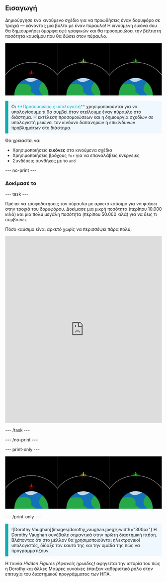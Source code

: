 ## Εισαγωγή

Δημιούργησε ένα κινούμενο σχέδιο για να προωθήσεις έναν δορυφόρο σε τροχιά — κάνοντας μια βόλτα με έναν πύραυλο! Η κινούμενη εικόνα σου θα δημιουργήσει όμορφα εφέ γραφικών και θα προσομοιώσει την βέλτιστη ποσότητα καυσίμου που θα δώσει στον πύραυλο.

![Οθόνες δίπλα-δίπλα που δείχνουν έναν πράσινο πύραυλο σε τροχιά και έναν κόκκινο πύραυλο που απέτυχε να μπει σε τροχιά.](images/showcase.png)

<p style="border-left: solid; border-width:10px; border-color: #0faeb0; background-color: aliceblue; padding: 10px;">
Οι <span style="color: #0faeb0">**Προσομοιώσεις υπολογιστή**</span> χρησιμοποιούνται για να υπολογίσουμε τι θα συμβεί όταν στείλουμε έναν πύραυλο στο διάστημα. Η εκτέλεση προσομοιώσεων και η δημιουργία σχεδίων σε υπολογιστή μειώνει τον κίνδυνο δαπανηρών ή επικίνδυνων προβλημάτων στο διάστημα.
</p>

Θα χρειαστεί να:
+ Χρησιμοποιήσεις **εικόνες** στα κινούμενα σχέδια
+ Χρησιμοποιήσεις βρόχους `for` για να επαναλάβεις ενέργειες
+ Συνδέσεις συνθήκες με το `and`

--- no-print ---

### Δοκίμασέ το

--- task ---

<div style="display: flex; flex-wrap: wrap">
<div style="flex-basis: 175px; flex-grow: 1">  
Πρέπει να τροφοδοτήσεις τον πύραυλο με αρκετό καύσιμο για να φτάσει στην τροχιά του δορυφόρου. Δοκίμασε μια μικρή ποσότητα (περίπου 10.000 κιλά) και μια πολύ μεγάλη ποσότητα (περίπου 50.000 κιλά) για να δεις τι συμβαίνει. 

Πόσο καύσιμο είναι αρκετό χωρίς να περισσέψει πάρα πολύ;
</div>
<iframe src="https://trinket.io/embed/python/622b4dd113?outputOnly=true&runOption=run&start=result" width="100%" height="600" frameborder="0" marginwidth="0" marginheight="0" allowfullscreen></iframe>
</div>

--- /task ---

--- /no-print ---

--- print-only ---

![Ολοκληρωμένο έργο.](images/showcase.png)

--- /print-only ---

<p style="border-left: solid; border-width:10px; border-color: #0faeb0; background-color: aliceblue; padding: 10px;"> ![Dorothy Vaughan](images/dorothy_vaughan.jpeg){:width="300px"} Η Dorothy Vaughan συνέβαλε σημαντικά στην πρώτη διαστημική πτήση. Βλέποντας ότι στο μέλλον θα χρησιμοποιούνται ηλεκτρονικοί υπολογιστές, δίδαξε τον εαυτό της και την ομάδα της πώς να προγραμματίζουν.

Η ταινία *Hidden Figures (Αφανείς ηρωίδες)* αφηγείται την ιστορία του πώς η Dorothy και άλλες Μαύρες γυναίκες έπαιξαν καθοριστικό ρόλο στην επιτυχία του διαστημικού προγράμματος των ΗΠΑ. 
